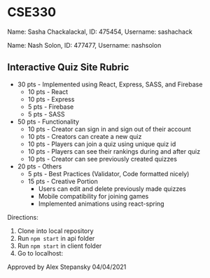 # CSE330
Name: Sasha Chackalackal, ID: 475454, Username: sashachack

Name: Nash Solon, ID: 477477, Username: nashsolon

## Interactive Quiz Site Rubric
 - 30 pts - Implemented using React, Express, SASS, and Firebase
   - 10 pts - React
   - 10 pts - Express
   - 5 pts - Firebase
   - 5 pts - SASS
 - 50 pts - Functionality
   - 10 pts - Creator can sign in and sign out of their account
   - 10 pts - Creators can create a new quiz
   - 10 pts - Players can join a quiz using unique quiz id
   - 10 pts - Players can see their rankings during and after quiz
   - 10 pts - Creator can see previously created quizzes
 - 20 pts - Others
   - 5 pts - Best Practices (Validator, Code formatted nicely)
   - 15 pts - Creative Portion
      - Users can edit and delete previously made quizzes
      - Mobile compatibility for joining games
      - Implemented animations using react-spring

Directions:
1. Clone into local repository
2. Run `npm start` in api folder
3. Run `npm start` in client folder
4. Go to localhost:<PORT>

Approved by Alex Stepansky 04/04/2021


  
